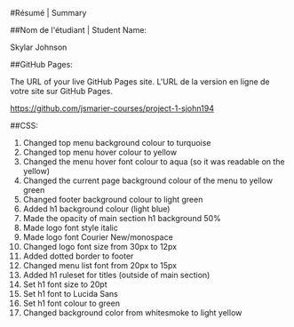 #Résumé | Summary

##Nom de l'étudiant | Student Name: 

Skylar Johnson

##GitHub Pages: 

The URL of your live GitHub Pages site. L'URL de la version en ligne de votre site sur GitHub Pages.

https://github.com/jsmarier-courses/project-1-sjohn194

##CSS:

1. Changed top menu background colour to turquoise
2. Changed top menu hover colour to yellow
3. Changed the menu hover font colour to aqua (so it was readable on the yellow)
4. Changed the current page background colour of the menu to yellow green
5. Changed footer background colour to light green
6. Added h1 background colour (light blue)
7. Made the opacity of main section h1 background 50%
8. Made logo font style italic
9. Made logo font Courier New/monospace
10. Changed logo font size from 30px to 12px
11. Added dotted border to footer
12. Changed menu list font from 20px to 15px
13. Added h1 ruleset for titles (outside of main section)
14. Set h1 font size to 20pt
15. Set h1 font to Lucida Sans
16. Set h1 font colour to green
17. Changed background color from whitesmoke to light yellow